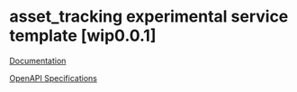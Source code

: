 # asset_tracking experimental service template \[wip0.0.1\]

[Documentation](https://htmlpreview.github.io/?https://github.com/atlasH2020-templates/asset_tracking/blob/wip0.1.0/doc.html)

[OpenAPI Specifications](https://sensorsystems.iais.fraunhofer.de/doc/?url=https://raw.githubusercontent.com/atlasH2020-templates/asset_tracking/wip0.1.0/oas)  
